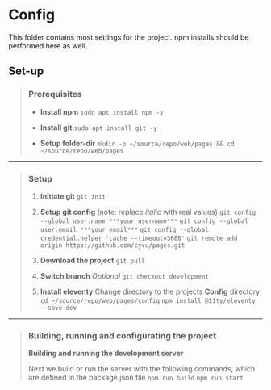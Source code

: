 Config
======

This folder contains most settings for the project. npm installs should be performed here as well.


Set-up
------


> ### Prerequisites
>
> - **Install npm**
> `sudo apt install npm -y`
>
> - **Install git**
> `sudo apt install git -y`
>
> - **Setup folder-dir**
> `mkdir -p ~/source/repo/web/pages && cd ~/source/repo/web/pages`

------

> ### Setup
>
> 1. **Initiate git**
> `git init`
>
> 2. **Setup git config** (note: replace *italic* with real values)
> `git config --global user.name ***your username***`
> `git config --global user.email ***your email***`
> `git config --global credential.helper 'cache --timeout=3600'`
> `git remote add origin https://github.com/cyvu/pages.git`
>
> 3. **Download the project**
> `git pull`
>
> 4. **Switch branch** *Optional*
> `git checkout development`
>
> 5. **Install eleventy**
> Change directory to the projects **Config** directory
> `cd ~/source/repo/web/pages/config`
> `npm install @11ty/eleventy --save-dev`

------

> ### Building, running and configurating the project
>
> **Building and running the development server**
>
> Next we build or run the server with the following commands, 
> which are defined in the package.json file
> `npm run build`
> `npm run start`


